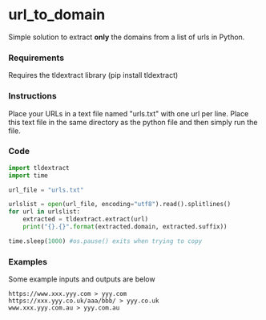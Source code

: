 # url_to_domain
Simple solution to extract **only** the domains from a list of urls in Python.

### Requirements
Requires the tldextract library (pip install tldextract) 

### Instructions
Place your URLs in a text file named "urls.txt" with one url per line. 
Place this text file in the same directory as the python file and then simply run the file.

### Code
```python
import tldextract
import time

url_file = "urls.txt"

urlslist = open(url_file, encoding="utf8").read().splitlines()
for url in urlslist:
    extracted = tldextract.extract(url)
    print("{}.{}".format(extracted.domain, extracted.suffix))

time.sleep(1000) #os.pause() exits when trying to copy
```

### Examples
Some example inputs and outputs are below
```
https://www.xxx.yyy.com > yyy.com
https://xxx.yyy.co.uk/aaa/bbb/ > yyy.co.uk
www.xxx.yyy.com.au > yyy.com.au
```
